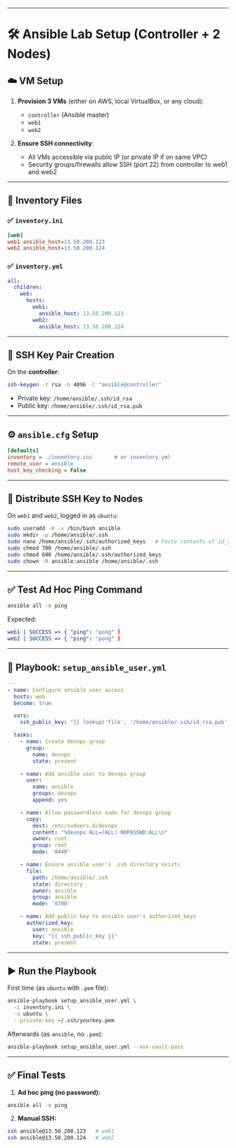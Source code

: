 
---

# 🛠️ Ansible Lab Setup (Controller + 2 Nodes)

## ☁️ VM Setup

1. **Provision 3 VMs** (either on AWS, local VirtualBox, or any cloud):

   * `controller` (Ansible master)
   * `web1`
   * `web2`

2. **Ensure SSH connectivity**:

   * All VMs accessible via public IP (or private IP if on same VPC)
   * Security groups/firewalls allow SSH (port 22) from controller to web1 and web2

---

## 📁 Inventory Files

### ✅ `inventory.ini`

```ini
[web]
web1 ansible_host=13.50.200.123
web2 ansible_host=13.50.200.124
```

### ✅ `inventory.yml`

```yaml
all:
  children:
    web:
      hosts:
        web1:
          ansible_host: 13.50.200.123
        web2:
          ansible_host: 13.50.200.124
```

---

## 🔐 SSH Key Pair Creation

On the **controller**:

```bash
ssh-keygen -t rsa -b 4096 -C "ansible@controller"
```

* Private key: `/home/ansible/.ssh/id_rsa`
* Public key: `/home/ansible/.ssh/id_rsa.pub`

---

## ⚙️ `ansible.cfg` Setup

```ini
[defaults]
inventory = ./inventory.ini       # or inventory.yml
remote_user = ansible
host_key_checking = False
```

---

## 🔐 Distribute SSH Key to Nodes

On `web1` and `web2`, logged in as `ubuntu`:

```bash
sudo useradd -m -s /bin/bash ansible
sudo mkdir -p /home/ansible/.ssh
sudo nano /home/ansible/.ssh/authorized_keys   # Paste contents of id_rsa.pub
sudo chmod 700 /home/ansible/.ssh
sudo chmod 600 /home/ansible/.ssh/authorized_keys
sudo chown -R ansible:ansible /home/ansible/.ssh
```

---

## ✅ Test Ad Hoc Ping Command

```bash
ansible all -m ping
```

Expected:

```yaml
web1 | SUCCESS => { "ping": "pong" }
web2 | SUCCESS => { "ping": "pong" }
```

---

## 📜 Playbook: `setup_ansible_user.yml`

```yaml
---
- name: Configure ansible user access
  hosts: web
  become: true

  vars:
    ssh_public_key: "{{ lookup('file', '/home/ansible/.ssh/id_rsa.pub') }}"

  tasks:
    - name: Create devops group
      group:
        name: devops
        state: present

    - name: Add ansible user to devops group
      user:
        name: ansible
        groups: devops
        append: yes

    - name: Allow passwordless sudo for devops group
      copy:
        dest: /etc/sudoers.d/devops
        content: "%devops ALL=(ALL) NOPASSWD:ALL\n"
        owner: root
        group: root
        mode: '0440'

    - name: Ensure ansible user's .ssh directory exists
      file:
        path: /home/ansible/.ssh
        state: directory
        owner: ansible
        group: ansible
        mode: '0700'

    - name: Add public key to ansible user's authorized_keys
      authorized_key:
        user: ansible
        key: "{{ ssh_public_key }}"
        state: present
```

---

## ▶️ Run the Playbook

First time (as `ubuntu` with `.pem` file):

```bash
ansible-playbook setup_ansible_user.yml \
  -i inventory.ini \
  -u ubuntu \
  --private-key ~/.ssh/yourkey.pem
```

Afterwards (as `ansible`, no `.pem`):

```bash
ansible-playbook setup_ansible_user.yml --ask-vault-pass
```

---

## ✅ Final Tests

1. **Ad hoc ping (no password):**

```bash
ansible all -m ping
```

2. **Manual SSH:**

```bash
ssh ansible@13.50.200.123   # web1
ssh ansible@13.50.200.124   # web2
```